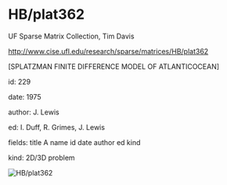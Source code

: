 # HB/plat362

 UF Sparse Matrix Collection, Tim Davis

 http://www.cise.ufl.edu/research/sparse/matrices/HB/plat362

 [SPLATZMAN FINITE DIFFERENCE MODEL OF ATLANTICOCEAN]

 id: 229

 date: 1975

 author: J. Lewis

 ed: I. Duff, R. Grimes, J. Lewis

 fields: title A name id date author ed kind

 kind: 2D/3D problem

![HB/plat362](http://yifanhu.net/GALLERY/GRAPHS/GIF_SMALL/HB@plat362.gif)
